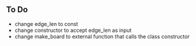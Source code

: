## To Do

- change edge_len to const
- change constructor to accept edge_len as input
- change make_board to external function that calls the class constructor